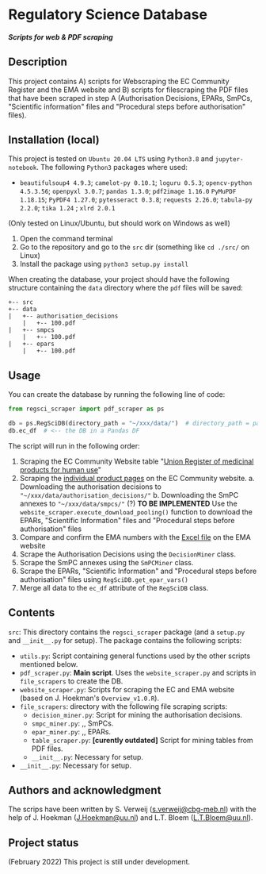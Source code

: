<!-- This program has been developed by students from the bachelor Computer Science at
Utrecht University within the Software Project course.
© Copyright Utrecht University (Department of Information and Computing Sciences) -->
# Regulatory Science Database
#### *Scripts for web & PDF scraping* 

## Description
This project contains A) scripts for Webscraping the EC Community Register and the EMA website and B) scripts for filescraping the PDF files that have been scraped in step A (Authorisation Decisions, EPARs, SmPCs, "Scientific information" files and "Procedural steps before authorisation" files).

## Installation (local)
This project is tested on `Ubuntu 20.04 LTS` using `Python3.8` and `jupyter-notebook`. The following `Python3` packages where used:

- `beautifulsoup4 4.9.3`; `camelot-py 0.10.1`; `loguru 0.5.3`; `opencv-python 4.5.3.56`; `openpyxl 3.0.7`; 
`pandas 1.3.0`; `pdf2image 1.16.0` `PyMuPDF 1.18.15`; `PyPDF4 1.27.0`; `pytesseract 0.3.8`; `requests 2.26.0`; `tabula-py 2.2.0`;
`tika 1.24` ; `xlrd 2.0.1` 

(Only tested on Linux/Ubuntu, but should work on Windows as well)
1. Open the command terminal 
2. Go to the repository and go to the `src` dir (something like `cd ./src/` on Linux)
3. Install the package using `python3 setup.py install`

When creating the database, your project should have the following structure containing the `data` directory where the `pdf` files will be saved:
```
+-- src
+-- data
|   +-- authorisation_decisions
    |   +-- 100.pdf
|   +-- smpcs
    |   +-- 100.pdf
|   +-- epars
    |   +-- 100.pdf
```

## Usage
You can create the database by running the following line of code:
```python
from regsci_scraper import pdf_scraper as ps

db = ps.RegSciDB(directory_path = "~/xxx/data/")  # directory_path = path to the map containing all the PDF files as has been mentioned above
db.ec_df  # <-- the DB in a Pandas DF
```

The script will run in the following order:
1. Scraping the EC Community Website table "[Union Register of medicinal products for human use](https://ec.europa.eu/health/documents/community-register/html/)"
2. Scraping the [individual product pages](https://ec.europa.eu/health/documents/community-register/html/h1539.htm) on the EC Community website.
  a. Downloading the authorisation decisions to `"~/xxx/data/authorisation_decisions/"`
  b. Downloading the SmPC annexes to `"~/xxx/data/smpcs/"`
(?) __TO BE IMPLEMENTED__ Use the `website_scraper.execute_download_pooling()` function to download the EPARs, "Scientific Information" files and "Procedural steps before authorisation" files   
3. Compare and confirm the EMA numbers with the [Excel file](https://www.ema.europa.eu/sites/default/files/Medicines_output_european_public_assessment_reports.xlsx) on the EMA website
4. Scrape the Authorisation Decisions using the `DecisionMiner` class.
5. Scrape the SmPC annexes using the `SmPCMiner` class.
6. Scrape the EPARs, "Scientific Information" and "Procedural steps before authorisation" files using `RegSciDB.get_epar_vars()`
7. Merge all data to the `ec_df` attribute of the `RegSciDB` class.

## Contents
`src`: This directory contains the `regsci_scraper` package (and a `setup.py` and `__init__.py` for setup). 
The package contains the following scripts:
- `utils.py`: Script containing general functions used by the other scripts mentioned below.
- `pdf_scraper.py`: __Main script__. Uses the `website_scraper.py` and scripts in `file_scrapers` to create the DB.
- `website_scraper.py`: Scripts for scraping the EC and EMA website (based on J. Hoekman's `Overview_v1.0.R`).
- `file_scrapers`: directory with the following file scraping scripts:
  - `decision_miner.py`: Script for mining the authorisation decisions.
  - `smpc_miner.py`: ,, SmPCs.
  - `epar_miner.py`: ,, EPARs.
  - `table_scraper.py`: __[curently outdated]__ Script for mining tables from PDF files.
  - `__init__.py`: Necessary for setup.
- `__init__.py`: Necessary for setup.

## Authors and acknowledgment
The scrips have been written by S. Verweij ([s.verweij@cbg-meb.nl](mailto:s.verweij@cbg-meb.nl)) with the help of J. Hoekman ([J.Hoekman@uu.nl](mailto:J.Hoekman@uu.nl)) and L.T. Bloem ([L.T.Bloem@uu.nl](mailto:L.T.Bloem@uu.nl)).

## Project status
(February 2022) This project is still under development.
